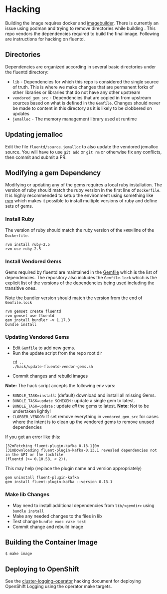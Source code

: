 # Hacking
Building the image requires docker and [imagebuilder](https://github.com/openshift/imagebuilder).  There is currently an issue using podman and trying to remove directories while building . This repo vendors the dependencies required to build the final image. Following are instructions for hacking on fluentd.

## Directories

Dependencies are organized according in several basic directories under the fluentd directory:
* `lib` - Dependencies for which this repo is considered the single source of truth.  This is where we make changes that are permanent forks of other libraries or libraries that do not have any other upstream
* `vendored_gem_src` - Dependencies that are copied in from upstream sources based on what is defined in the `Gemfile`.  Changes should never be made to content in this directory as it is likely to be clobbered on updates
* `jemalloc` - The memory management library used at runtime

## Updating jemalloc

 Edit the file `fluentd/source.jemalloc` to also update the
vendored jemalloc source.  You will have to use `git add` or `git rm` or otherwise
fix any conflicts, then commit and submit a PR.

## Modifying a gem Dependency

Modifying or updating any of the gems requires a local ruby installation.
The version of ruby should match the ruby version in the first line of `Dockerfile`.
It is highly recommended to setup the environment using something like [rvm](https://rvm.io/) which makes it possible to install multiple versions of ruby and define sets of gems.

### Install Ruby

The version of ruby should match the ruby version of the `FROM` line of the `Dockerfile`.

```
rvm install ruby-2.5
rvm use ruby-2.5
```

### Install Vendored Gems

Gems required by fluentd are maintained in the [Gemfile](https://bundler.io/gemfile.html) which is the list of dependencies. The repository also includes the `Gemfile.lock` which is the explicit list of the versions of the dependencies being used including the transitive ones.

Note the bundler version should match the version from the end of `Gemfile.lock`

```
rvm gemset create fluentd
rvm gemset use fluentd
gem install bundler -v 1.17.3
bundle install
```

### Updating Vendored Gems

* Edit `Gemfile` to add new gems.
* Run the update script from the repo root dir
  ```
  cd ..
  ./hack/update-fluentd-vendor-gems.sh
  ```
* Commit changes and rebuild images

**Note:** The hack script accepts the following env vars:

* `BUNDLE_TASK=install`: (default) download and install all missing Gems.
* `BUNDLE_TASK=update SOMEGEM` : update a single gem to latest.
* `BUNDLE_TASK=update` : update _all_ the gems to latest.
  **Note**: Not to be undertaken lightly!
* `CLOBBER_VENDOR`: If set remove everything in `vendored_gem_src` for cases where the intent is to clean up the vendored gems to remove unused dependencies

If you get an error like this:

``` shell
[32mFetching fluent-plugin-kafka 0.13.1[0m
[31mDownloading fluent-plugin-kafka-0.13.1 revealed dependencies not in the API or the lockfile
(fluentd (>= 0.10.58, < 2)).
```

This may help (replace the plugin name and version appropriately)
``` shell
gem uninstall fluent-plugin-kafka
gem install fluent-plugin-kafka --version 0.13.1
```

### Make lib Changes

* May need to install additional dependencies from `lib/<gemdir>` using `bundle install`
* Make any needed changes to the files in lib
* Test change `bundle exec rake test`
* Commit change and rebuild image

## Building the Container Image
```
$ make image
```

## Deploying to OpenShift

See the [cluster-logging-operator](https://github.com/openshift/cluster-logging-operator/blob/master/docs/HACKING.md) hacking document for deploying OpenShift Logging using the operator make targets.
